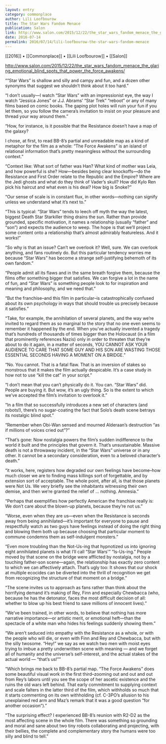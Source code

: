 ```yaml
---
layout: entry
category: commonplace
author: Lili Loofbourow
title: The Star Wars Fandom Menace
publication: Salon
link: http://www.salon.com/2015/12/22/the_star_wars_fandom_menace_the_glaring_emotional_blind_spots_that_power_the_force_awakens/
date: 2016-07-14
permalink: 2016/07/14/lili-loofbourow-the-star-wars-fandom-menace
---
```


[[2016]] • [[Commonplace]] • [[Lili Loofbourow]] • [[Salon]]

http://www.salon.com/2015/12/22/the_star_wars_fandom_menace_the_glaring_emotional_blind_spots_that_power_the_force_awakens/

““Star Wars” is shallow and silly and campy and fun, and a dozen other synonyms that suggest we shouldn’t think about it too hard.”

“I don’t usually—I watch “Star Wars” with an impressionist eye, the way I watch “Jessica Jones” or J.J. Abrams’ “Star Trek” “reboot” or any of many films based on comic books. The gaping plot holes will ruin your fun if you let them, so you follow the camera’s invitation to insist on your pleasure and thread your way around them.”

“How, for instance, is it possible that the Resistance doesn’t have a map of the galaxy?

I chose, at first, to read BB-8’s partial and unreadable map as a kind of metaphor for the film as a whole: “The Force Awakens” is an island of relational information that’s pretty meaningless without the surrounding context.”

“Context like: What sort of father was Han? What kind of mother was Leia, and how powerful is she? How—besides being clear knockoffs—do the Resistance and First Order relate to the Republic and the Empire? Where are the Jedi ghosts and what do they think of Vader’s skull? How did Kylo Ren pick his haircut and what even is his deal? How big is Snoke?”

“Our sense of scale is in constant flux, in other words—nothing can signify unless we understand what it’s next to.”

“This is typical: “Star Wars” tends to leech off myth the way the latest, biggest Death Star Starkiller thing drains the sun. Rather than provide grounded, specific motivation, it names a relationship (usually “father” and “son”) and expects the audience to weep. The hope is that we’ll project some content onto a relationship that’s almost admirably featureless. And it works!”

“So why is that an issue? Can’t we overlook it? Well, sure. We can overlook anything, and fans routinely do. But this particular tendency worries me because “Star Wars” has become a strange self-justifying behemoth of its own fandom.”

“People admit all its flaws and in the same breath forgive them, because the films offer something bigger that satisfies. We can forgive a lot in the name of fun, and “Star Wars” is something people look to for inspiration and meaning and philosophy, and we need that.”

“But the franchise–and this film in particular–is catastrophically confused about its own psychology in ways that should trouble us precisely because it satisfies.”

“Take, for example, the annihilation of several planets, and the way we’re invited to regard them as so marginal to the story that no one even seems to remember it happened by the end. When you’ve actually invented a tragedy that’s hundreds of thousands of times bigger than the Holocaust (in a film that prominently references Nazis) only in order to threaten that they’re about to do it again, in a matter of seconds, YOU CANNOT ASK YOUR AUDIENCE TO CARE THAT SOME GUY AND HIS SON ARE WASTING THOSE ESSENTIAL SECONDS HAVING A MOMENT ON A BRIDGE.”

“No. You cannot. That is a fatal flaw. That is an inversion of stakes so monstrous that it makes the film actually despicable. It’s a case study in how not to use “kill the cat” in your script.”

“I don’t mean that you can’t physically do it. You can. “Star Wars” did. People are buying it. But wow, it’s an ugly thing. So is the extent to which we’ve accepted the film’s invitation to overlook it.”

“In a film that so successfully introduces a new set of characters (and robots!), there’s no sugar-coating the fact that Solo’s death scene betrays its nostalgic blind spot.”

“Remember when Obi-Wan sensed and mourned Alderaan’s destruction “as if millions of voices cried out”?”

“That’s gone: Now nostalgia powers the film’s sudden indifference to the world it built and the principles that govern it. That’s unsustainable. Massive death is not a throwaway incident, in the “Star Wars” universe or in any other. It cannot be a secondary consideration, even to a beloved character’s death.”

“it works, here, registers how degraded our own feelings have become–how much closer we are to finding mass killings sort of forgettable, and by extension sort of acceptable. The whole point, after all, is that those planets were Not Us. We very briefly see the inhabitants witnessing their own demise, and then we’re granted the relief of … nothing. Amnesia.”

“Perhaps that exemplifies how perfectly American the franchise really is: We don’t care about the blown-up planets, because they’re not us.”

“Worse, even when they are us—even when the Resistance is seconds away from being annihilated—it’s important for everyone to pause and respectfully watch as two guys have feelings instead of doing the right thing and blowing them both up because choosing that particular moment to commune condemns them as self-indulgent monsters.”

“Even more troubling than the Not-Us-ing that hypnotized us into ignoring eight annihilated planets is what I’ll call “Star Wars'” “Is-Us-ing.” People moved by that scene on the bridge were afflicted by nostalgia, not by a touching father-son scene—again, the relationship has exactly zero content to which we can affectively attach. That’s ugly too: It shows that our shock at multiple ecocides can be diverted into the thrill of recognition we get from recognizing the structure of that moment on a bridge.”

“The scene invites us to approach as fans rather than think about the horrifying demand it’s making of Rey, Finn and especially Chewbacca (who, because he has the detonator, faces the most difficult decision of all: whether to blow up his best friend to save millions of innocent lives).”

“We’ve been trained, in other words, to believe that nothing has more narrative importance—or artistic merit, or emotional heft—than the spectacle of a white man who hides his feelings suddenly showing them.”

“We aren’t seduced into empathy with the Resistance as a whole, or with the people who will die, or even with Finn and Rey and Chewbacca, but with the silly twosome. “Hey!” we say as we watch two men with moist eyes trying to imbue a pretty underwritten scene with meaning — and we forget all of humanity and the universe’s self-interest, and the actual stakes of the actual world — “that’s us!””

“Which brings me back to BB-8’s partial map. “The Force Awakens” does some beautiful visual work in the first third–zooming out and out and out from Rey’s labors until you see the scope of her ascetic existence and the ruins the old wars left behind. That early commitment to supplying context and scale falters in the latter third of the film, which withholds so much that it starts commenting on its own withholding (cf. C-3PO’s allusion to his unexplained red arm and Maz’s remark that it was a good question “for another occasion”).”

“The surprising effect? I experienced BB-8’s reunion with R2-D2 as the most affecting scene in the whole film. There was something so grounding and moral and sane about two tiny robots collaborating and projecting, with their bellies, the complete and complementary story the humans were too silly and blind to tell.”

